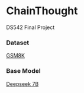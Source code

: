 # ChainThought
DS542 Final Project

### Dataset

[GSM8K](https://github.com/openai/grade-school-math)

### Base Model

[Deepseek 7B](https://github.com/deepseek-ai/deepseek-LLM)
